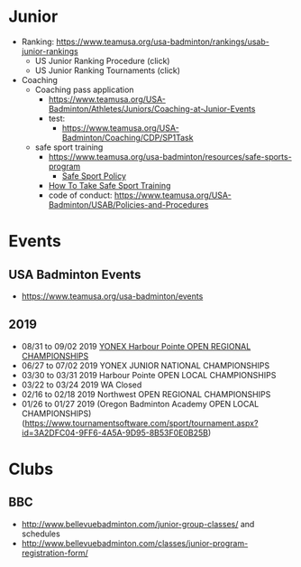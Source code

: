 # Junior
* Ranking: https://www.teamusa.org/usa-badminton/rankings/usab-junior-rankings
  * US Junior Ranking Procedure (click)
  * US Junior Ranking Tournaments (click)
* Coaching
  * Coaching pass application
    * https://www.teamusa.org/USA-Badminton/Athletes/Juniors/Coaching-at-Junior-Events
    * test:
      * https://www.teamusa.org/USA-Badminton/Coaching/CDP/SP1Task
  * safe sport training
    * https://www.teamusa.org/usa-badminton/resources/safe-sports-program
      * [Safe Sport Policy](http://www.teamusa.org/-/media/USA_Badminton/Documents/Safe-Sports/USAB-SafeSportPolicy020918Final.pdf)
    * [How To Take Safe Sport Training](https://www.teamusa.org/USA-Badminton/Invisible/1014/SafeSportSubLink/SafeSportTraining)
    * code of conduct: https://www.teamusa.org/USA-Badminton/USAB/Policies-and-Procedures


# Events
## USA Badminton Events 
* https://www.teamusa.org/usa-badminton/events

## 2019
* 08/31 to 09/02	2019 [YONEX Harbour Pointe OPEN REGIONAL CHAMPIONSHIPS](http://www.tournamentsoftware.com/sport/draws.aspx?id=37ED852B-8851-4E29-9514-ECDF4599519A)
* 06/27 to 07/02	2019 YONEX JUNIOR NATIONAL CHAMPIONSHIPS
* 03/30 to 03/31	2019 Harbour Pointe OPEN LOCAL CHAMPIONSHIPS
* 03/22 to 03/24	2019 WA Closed
* 02/16 to 02/18	2019 Northwest OPEN REGIONAL CHAMPIONSHIPS
* 01/26 to 01/27	2019 (Oregon Badminton Academy OPEN LOCAL CHAMPIONSHIPS)(https://www.tournamentsoftware.com/sport/tournament.aspx?id=3A2DFC04-9FF6-4A5A-9D95-8B53F0E0B25B)

# Clubs
## BBC
* http://www.bellevuebadminton.com/junior-group-classes/ and schedules
* http://www.bellevuebadminton.com/classes/junior-program-registration-form/
